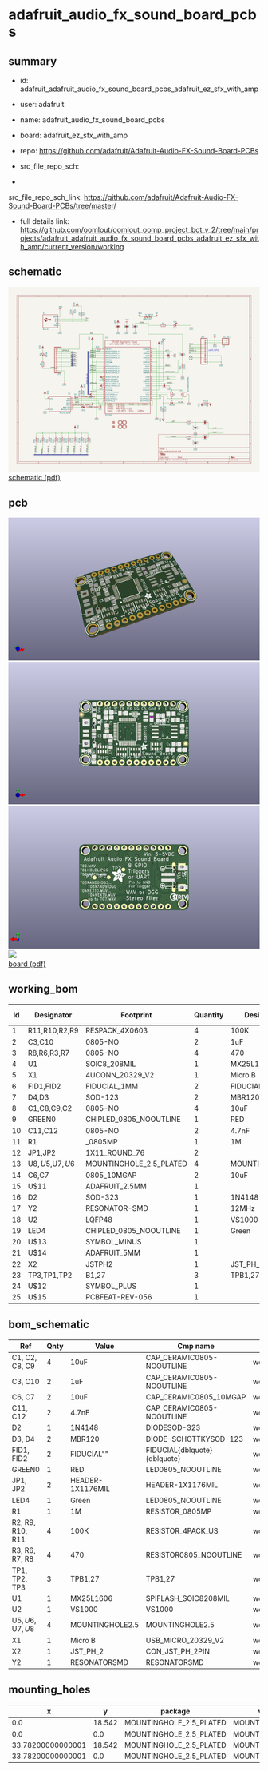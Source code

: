 # adafruit_audio_fx_sound_board_pcbs
 
## summary 
* id: adafruit_adafruit_audio_fx_sound_board_pcbs_adafruit_ez_sfx_with_amp
* user: adafruit
* name: adafruit_audio_fx_sound_board_pcbs
* board: adafruit_ez_sfx_with_amp
* repo: https://github.com/adafruit/Adafruit-Audio-FX-Sound-Board-PCBs



* src_file_repo_sch: 
*
 src_file_repo_sch_link: https://github.com/adafruit/Adafruit-Audio-FX-Sound-Board-PCBs/tree/master/
* full details link: https://github.com/oomlout/oomlout_oomp_project_bot_v_2/tree/main/projects/adafruit_adafruit_audio_fx_sound_board_pcbs_adafruit_ez_sfx_with_amp/current_version/working  

## schematic  
![](working_schematic_600.png)  
[schematic (pdf)](working_schematic.pdf)  

## pcb  
![](working_3d_600.png) 
![](working_3d_front_600.png)  
![](working_3d_back_600.png)  
![](working_600.png)  
[board (pdf)](working.pdf)  

## working_bom
| Id | Designator | Footprint | Quantity | Designation | Supplier and ref |  | None | 
| --- | --- | --- | --- | --- | --- | --- | --- | 
| 1 | R11,R10,R2,R9 | RESPACK_4X0603 | 4 | 100K |  |  | [''] | 
| 2 | C3,C10 | 0805-NO | 2 | 1uF |  |  | [''] | 
| 3 | R8,R6,R3,R7 | 0805-NO | 4 | 470 |  |  | [''] | 
| 4 | U1 | SOIC8_208MIL | 1 |  MX25L1606 |  |  | [''] | 
| 5 | X1 | 4UCONN_20329_V2 | 1 | Micro B |  |  | [''] | 
| 6 | FID1,FID2 | FIDUCIAL_1MM | 2 | FIDUCIAL" |  |  | [''] | 
| 7 | D4,D3 | SOD-123 | 2 | MBR120 |  |  | [''] | 
| 8 | C1,C8,C9,C2 | 0805-NO | 4 | 10uF |  |  | [''] | 
| 9 | GREEN0 | CHIPLED_0805_NOOUTLINE | 1 | RED |  |  | [''] | 
| 10 | C11,C12 | 0805-NO | 2 | 4.7nF |  |  | [''] | 
| 11 | R1 | _0805MP | 1 | 1M |  |  | [''] | 
| 12 | JP1,JP2 | 1X11_ROUND_76 | 2 |  |  |  | [''] | 
| 13 | U$8,U$5,U$7,U$6 | MOUNTINGHOLE_2.5_PLATED | 4 | MOUNTINGHOLE2.5 |  |  | [''] | 
| 14 | C6,C7 | 0805_10MGAP | 2 | 10uF |  |  | [''] | 
| 15 | U$11 | ADAFRUIT_2.5MM | 1 |  |  |  | [''] | 
| 16 | D2 | SOD-323 | 1 | 1N4148 |  |  | [''] | 
| 17 | Y2 | RESONATOR-SMD | 1 | 12MHz |  |  | [''] | 
| 18 | U2 | LQFP48 | 1 | VS1000 |  |  | [''] | 
| 19 | LED4 | CHIPLED_0805_NOOUTLINE | 1 | Green |  |  | [''] | 
| 20 | U$13 | SYMBOL_MINUS | 1 |  |  |  | [''] | 
| 21 | U$14 | ADAFRUIT_5MM | 1 |  |  |  | [''] | 
| 22 | X2 | JSTPH2 | 1 | JST_PH_2 |  |  | [''] | 
| 23 | TP3,TP1,TP2 | B1,27 | 3 | TPB1,27 |  |  | [''] | 
| 24 | U$12 | SYMBOL_PLUS | 1 |  |  |  | [''] | 
| 25 | U$15 | PCBFEAT-REV-056 | 1 |  |  |  | [''] | 


## bom_schematic
| Ref | Qnty | Value | Cmp name | Footprint | Description | Vendor | DNP | 
| --- | --- | --- | --- | --- | --- | --- | --- | 
| C1, C2, C8, C9 | 4 | 10uF | CAP_CERAMIC0805-NOOUTLINE | working:0805-NO |  |  |  | 
| C3, C10 | 2 | 1uF | CAP_CERAMIC0805-NOOUTLINE | working:0805-NO |  |  |  | 
| C6, C7 | 2 | 10uF | CAP_CERAMIC0805_10MGAP | working:0805_10MGAP |  |  |  | 
| C11, C12 | 2 | 4.7nF | CAP_CERAMIC0805-NOOUTLINE | working:0805-NO |  |  |  | 
| D2 | 1 | 1N4148 | DIODESOD-323 | working:SOD-323 |  |  |  | 
| D3, D4 | 2 | MBR120 | DIODE-SCHOTTKYSOD-123 | working:SOD-123 |  |  |  | 
| FID1, FID2 | 2 | FIDUCIAL"" | FIDUCIAL{dblquote}{dblquote} | working:FIDUCIAL_1MM |  |  |  | 
| GREEN0 | 1 | RED | LED0805_NOOUTLINE | working:CHIPLED_0805_NOOUTLINE |  |  |  | 
| JP1, JP2 | 2 | HEADER-1X1176MIL | HEADER-1X1176MIL | working:1X11_ROUND_76 |  |  |  | 
| LED4 | 1 | Green | LED0805_NOOUTLINE | working:CHIPLED_0805_NOOUTLINE |  |  |  | 
| R1 | 1 | 1M | RESISTOR_0805MP | working:_0805MP |  |  |  | 
| R2, R9, R10, R11 | 4 | 100K | RESISTOR_4PACK_US | working:RESPACK_4X0603 |  |  |  | 
| R3, R6, R7, R8 | 4 | 470 | RESISTOR0805_NOOUTLINE | working:0805-NO |  |  |  | 
| TP1, TP2, TP3 | 3 | TPB1,27 | TPB1,27 | working:B1,27 |  |  |  | 
| U1 | 1 |  MX25L1606 | SPIFLASH_SOIC8208MIL | working:SOIC8_208MIL |  |  |  | 
| U2 | 1 | VS1000 | VS1000 | working:LQFP48 |  |  |  | 
| U$5, U$6, U$7, U$8 | 4 | MOUNTINGHOLE2.5 | MOUNTINGHOLE2.5 | working:MOUNTINGHOLE_2.5_PLATED |  |  |  | 
| X1 | 1 | Micro B | USB_MICRO_20329_V2 | working:4UCONN_20329_V2 |  |  |  | 
| X2 | 1 | JST_PH_2 | CON_JST_PH_2PIN | working:JSTPH2 |  |  |  | 
| Y2 | 1 | RESONATORSMD | RESONATORSMD | working:RESONATOR-SMD |  |  |  | 


## mounting_holes
| x | y | package | value | ref | size | 
| --- | --- | --- | --- | --- | --- | 
| 0.0 | 18.542 | MOUNTINGHOLE_2.5_PLATED | MOUNTINGHOLE2.5 | U$5 | m3 | 
| 0.0 | 0.0 | MOUNTINGHOLE_2.5_PLATED | MOUNTINGHOLE2.5 | U$6 | m3 | 
| 33.78200000000001 | 18.542 | MOUNTINGHOLE_2.5_PLATED | MOUNTINGHOLE2.5 | U$7 | m3 | 
| 33.78200000000001 | 0.0 | MOUNTINGHOLE_2.5_PLATED | MOUNTINGHOLE2.5 | U$8 | m3 | 


